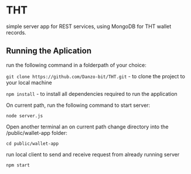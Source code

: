 # THT
simple server app for REST services, using MongoDB for THT wallet records.
## Running the Aplication
run the following command in a folderpath of your choice:

`git clone https://github.com/Danzo-bit/THT.git` - to clone the project to your local machine

`npm install` - to install all dependencies required to run the application

On current path, run the following command to start server:

`node server.js`

Open another terminal an on current path change directory into the /public/wallet-app folder:

`cd public/wallet-app`

run local client to send and receive request from already running server

`npm start`

